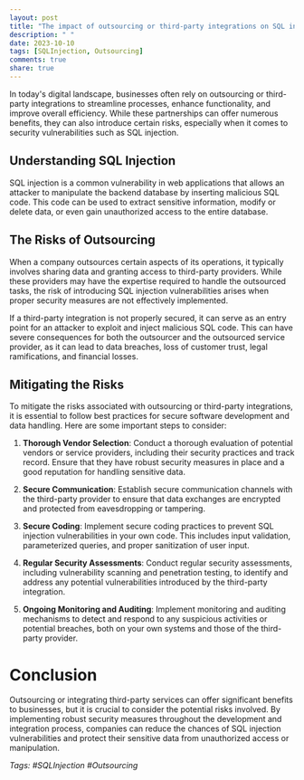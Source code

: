 ```yaml
---
layout: post
title: "The impact of outsourcing or third-party integrations on SQL injection vulnerabilities."
description: " "
date: 2023-10-10
tags: [SQLInjection, Outsourcing]
comments: true
share: true
---
```


In today's digital landscape, businesses often rely on outsourcing or third-party integrations to streamline processes, enhance functionality, and improve overall efficiency. While these partnerships can offer numerous benefits, they can also introduce certain risks, especially when it comes to security vulnerabilities such as SQL injection.

## Understanding SQL Injection

SQL injection is a common vulnerability in web applications that allows an attacker to manipulate the backend database by inserting malicious SQL code. This code can be used to extract sensitive information, modify or delete data, or even gain unauthorized access to the entire database.

## The Risks of Outsourcing

When a company outsources certain aspects of its operations, it typically involves sharing data and granting access to third-party providers. While these providers may have the expertise required to handle the outsourced tasks, the risk of introducing SQL injection vulnerabilities arises when proper security measures are not effectively implemented.

If a third-party integration is not properly secured, it can serve as an entry point for an attacker to exploit and inject malicious SQL code. This can have severe consequences for both the outsourcer and the outsourced service provider, as it can lead to data breaches, loss of customer trust, legal ramifications, and financial losses.

## Mitigating the Risks

To mitigate the risks associated with outsourcing or third-party integrations, it is essential to follow best practices for secure software development and data handling. Here are some important steps to consider:

1. **Thorough Vendor Selection**: Conduct a thorough evaluation of potential vendors or service providers, including their security practices and track record. Ensure that they have robust security measures in place and a good reputation for handling sensitive data.

2. **Secure Communication**: Establish secure communication channels with the third-party provider to ensure that data exchanges are encrypted and protected from eavesdropping or tampering.

3. **Secure Coding**: Implement secure coding practices to prevent SQL injection vulnerabilities in your own code. This includes input validation, parameterized queries, and proper sanitization of user input.

4. **Regular Security Assessments**: Conduct regular security assessments, including vulnerability scanning and penetration testing, to identify and address any potential vulnerabilities introduced by the third-party integration.

5. **Ongoing Monitoring and Auditing**: Implement monitoring and auditing mechanisms to detect and respond to any suspicious activities or potential breaches, both on your own systems and those of the third-party provider.

# Conclusion

Outsourcing or integrating third-party services can offer significant benefits to businesses, but it is crucial to consider the potential risks involved. By implementing robust security measures throughout the development and integration process, companies can reduce the chances of SQL injection vulnerabilities and protect their sensitive data from unauthorized access or manipulation.

*Tags: #SQLInjection #Outsourcing*
